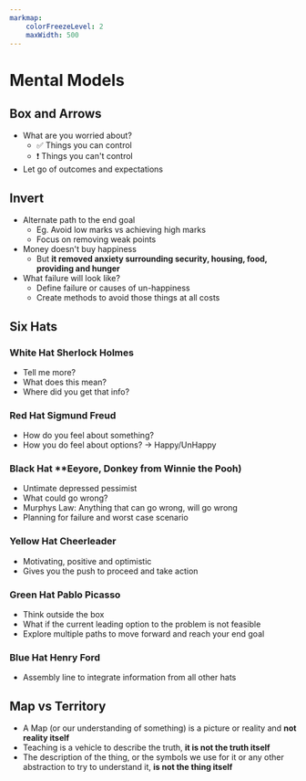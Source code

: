 ```yaml
---
markmap:
    colorFreezeLevel: 2
    maxWidth: 500
---
```


# Mental Models

## Box and Arrows

- What are you worried about?
  - ✅ Things you can control 
  - ❗ Things you can't control
- Let go of outcomes and expectations

## Invert

- Alternate path to the end goal
  - Eg. Avoid low marks vs achieving high marks
  - Focus on removing weak points
- Money doesn't buy happiness
  - But **it removed anxiety surrounding security, housing, food, providing and hunger**
- What failure will look like?
  - Define failure or causes of un-happiness
  - Create methods to avoid those things at all costs

## Six Hats

### White Hat **Sherlock Holmes**

- Tell me more?
- What does this mean?
- Where did you get that info?

### Red Hat **Sigmund Freud**

- How do you feel about something?
- How you do feel about options? -> Happy/UnHappy

### Black Hat **Eeyore, Donkey from Winnie the Pooh)

- Untimate depressed pessimist
- What could go wrong?
- Murphys Law: Anything that can go wrong, will go wrong
- Planning for failure and worst case scenario

### Yellow Hat **Cheerleader**

- Motivating, positive and optimistic
- Gives you the push to proceed and take action

### Green Hat **Pablo Picasso**

- Think outside the box
- What if the current leading option to the problem is not feasible
- Explore multiple paths to move forward and reach your end goal

### Blue Hat **Henry Ford**

- Assembly line to integrate information from all other hats

## Map vs Territory

- A Map (or our understanding of something) is a picture or reality and **not reality itself**
- Teaching is a vehicle to describe the truth, 
  **it is not the truth itself**
- The description of the thing, 
  or the symbols we use for it 
  or any other abstraction to try to understand it, 
  **is not the thing itself**
